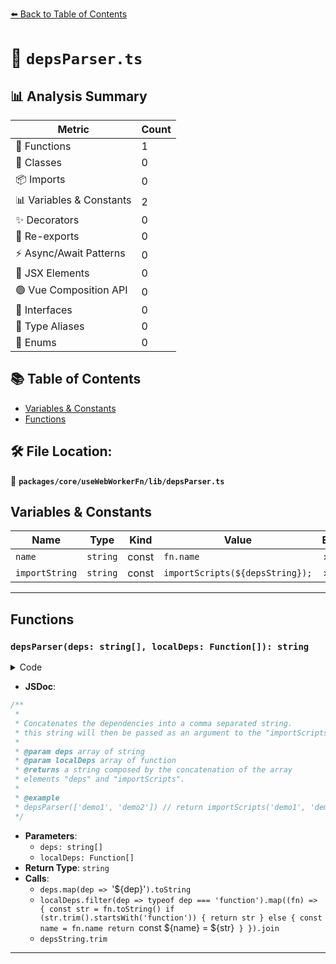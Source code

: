 [⬅️ Back to Table of Contents](../../../../index.md)

# 📄 `depsParser.ts`

## 📊 Analysis Summary

| Metric | Count |
|--------|-------|
| 🔧 Functions | 1 |
| 🧱 Classes | 0 |
| 📦 Imports | 0 |
| 📊 Variables & Constants | 2 |
| ✨ Decorators | 0 |
| 🔄 Re-exports | 0 |
| ⚡ Async/Await Patterns | 0 |
| 💠 JSX Elements | 0 |
| 🟢 Vue Composition API | 0 |
| 📐 Interfaces | 0 |
| 📑 Type Aliases | 0 |
| 🎯 Enums | 0 |

## 📚 Table of Contents

- [Variables & Constants](#variables-constants)
- [Functions](#functions)

## 🛠️ File Location:
📂 **`packages/core/useWebWorkerFn/lib/depsParser.ts`**

## Variables & Constants

| Name | Type | Kind | Value | Exported |
|------|------|------|-------|----------|
| `name` | `string` | const | `fn.name` | ✗ |
| `importString` | `string` | const | ``importScripts(${depsString});`` | ✗ |


---

## Functions

### `depsParser(deps: string[], localDeps: Function[]): string`

<details><summary>Code</summary>

```ts
function depsParser(deps: string[], localDeps: Function[]) {
  if (deps.length === 0 && localDeps.length === 0)
    return ''

  const depsString = deps.map(dep => `'${dep}'`).toString()
  const depsFunctionString = localDeps.filter(dep => typeof dep === 'function').map((fn) => {
    const str = fn.toString()
    if (str.trim().startsWith('function')) {
      return str
    }
    else {
      const name = fn.name
      return `const ${name} = ${str}`
    }
  }).join(';')
  const importString = `importScripts(${depsString});`

  return `${depsString.trim() === '' ? '' : importString} ${depsFunctionString}`
}
```
</details>

- **JSDoc**:
```ts
/**
 *
 * Concatenates the dependencies into a comma separated string.
 * this string will then be passed as an argument to the "importScripts" function
 *
 * @param deps array of string
 * @param localDeps array of function
 * @returns a string composed by the concatenation of the array
 * elements "deps" and "importScripts".
 *
 * @example
 * depsParser(['demo1', 'demo2']) // return importScripts('demo1', 'demo2')
 */
```

- **Parameters**:
  - `deps: string[]`
  - `localDeps: Function[]`
- **Return Type**: `string`
- **Calls**:
  - `deps.map(dep => `'${dep}'`).toString`
  - `localDeps.filter(dep => typeof dep === 'function').map((fn) => {
    const str = fn.toString()
    if (str.trim().startsWith('function')) {
      return str
    }
    else {
      const name = fn.name
      return `const ${name} = ${str}`
    }
  }).join`
  - `depsString.trim`

---